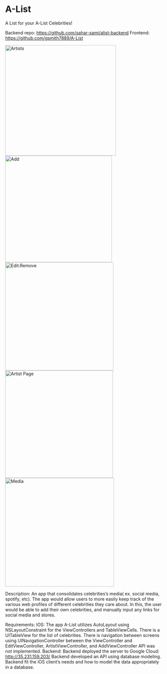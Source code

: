 # A-List
A List for your A-List Celebrities!

Backend repo: https://github.com/sahar-sami/alist-backend
Frontend: https://github.com/gsmith7889/A-List
 
<img width="354" alt="Artists" src="https://user-images.githubusercontent.com/47466999/70405991-28d27680-1a0d-11ea-8ae4-e3037cf0bd66.png">

<img width="341" alt="Add" src="https://user-images.githubusercontent.com/47466999/70406001-2cfe9400-1a0d-11ea-8ee2-de02f4eb2d76.png">

<img width="346" alt="Edit:Remove" src="https://user-images.githubusercontent.com/47466999/70406003-2ff98480-1a0d-11ea-80cf-66c65862092f.png">

<img width="344" alt="Artist Page" src="https://user-images.githubusercontent.com/47466999/70406006-31c34800-1a0d-11ea-8329-304c9a09636c.png">

<img width="348" alt="Media" src="https://user-images.githubusercontent.com/47466999/70406010-3425a200-1a0d-11ea-85fa-c3d4d99dd966.png">

Description:
An app that consolidates celebrities’s media( ex. social media, spotify, etc).
The app would allow users to more easily keep track of the various web profiles of different celebrities they care about. 
In this, the user would be able to add their own celebrities, and manually input any links for social media and stores. 

Requirements:
  IOS: 
    The app A-List utilizes AutoLayout using NSLayoutConstraint for the ViewControllers and TableViewCells. 
    There is a UITableView for the list of celebrities. 
    There is navigation between screens using UINavigationController between the ViewController and EditViewController, ArtistViewController, and AddViewController
    API was not implemented.
  Backend: 
    Backend deployed the server to Google Cloud: http://35.231.159.203/
    Backend developed an API using database modeling. Backend fit the iOS client’s needs and how to model the data appropriately in a database. 
    

